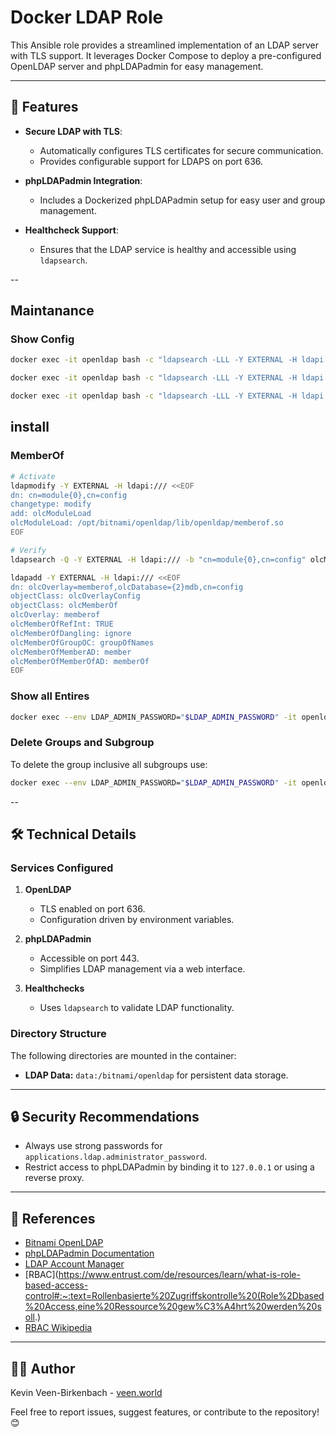 # Docker LDAP Role

This Ansible role provides a streamlined implementation of an LDAP server with TLS support. It leverages Docker Compose to deploy a pre-configured OpenLDAP server and phpLDAPadmin for easy management.

---

## 🚀 **Features**

- **Secure LDAP with TLS**:
  - Automatically configures TLS certificates for secure communication.
  - Provides configurable support for LDAPS on port 636.

- **phpLDAPadmin Integration**:
  - Includes a Dockerized phpLDAPadmin setup for easy user and group management.

- **Healthcheck Support**:
  - Ensures that the LDAP service is healthy and accessible using `ldapsearch`.

--
## Maintanance

### Show Config
```bash
docker exec -it openldap bash -c "ldapsearch -LLL -Y EXTERNAL -H ldapi:/// -b 'cn=config'"
```

```bash
docker exec -it openldap bash -c "ldapsearch -LLL -Y EXTERNAL -H ldapi:/// -b 'cn=config' -s base '(objectClass=*)'"
```

```bash
docker exec -it openldap bash -c "ldapsearch -LLL -Y EXTERNAL -H ldapi:/// -b 'cn=config' -s base '(objectClass=olcModuleList)'"
```

## install

### MemberOf
```bash
# Activate
ldapmodify -Y EXTERNAL -H ldapi:/// <<EOF
dn: cn=module{0},cn=config
changetype: modify
add: olcModuleLoad
olcModuleLoad: /opt/bitnami/openldap/lib/openldap/memberof.so
EOF

# Verify
ldapsearch -Q -Y EXTERNAL -H ldapi:/// -b "cn=module{0},cn=config" olcModuleLoad

ldapadd -Y EXTERNAL -H ldapi:/// <<EOF
dn: olcOverlay=memberof,olcDatabase={2}mdb,cn=config
objectClass: olcOverlayConfig
objectClass: olcMemberOf
olcOverlay: memberof
olcMemberOfRefInt: TRUE
olcMemberOfDangling: ignore
olcMemberOfGroupOC: groupOfNames
olcMemberOfMemberAD: member
olcMemberOfMemberOfAD: memberOf
EOF


```

### Show all Entires
```bash 
docker exec --env LDAP_ADMIN_PASSWORD="$LDAP_ADMIN_PASSWORD" -it openldap bash -c "ldapsearch -LLL -o ldif-wrap=no -x -D 'cn=administrator,dc=veen,dc=world' -w \"\$LDAP_ADMIN_PASSWORD\" -b 'dc=veen,dc=world'";
```

### Delete Groups and Subgroup
To delete the group inclusive all subgroups use:
```bash
docker exec --env LDAP_ADMIN_PASSWORD="$LDAP_ADMIN_PASSWORD" -it openldap bash -c "ldapsearch -LLL -o ldif-wrap=no -x -D 'cn=administrator,dc=veen,dc=world' -w \"\$LDAP_ADMIN_PASSWORD\" -b 'ou=applications,ou=groups,dc=veen,dc=world' dn | sed -n 's/^dn: //p' | tac | while read -r dn; do echo \"Deleting \$dn\"; ldapdelete -x -D 'cn=administrator,dc=veen,dc=world' -w \"\$LDAP_ADMIN_PASSWORD\" \"\$dn\"; done"

```

--

## 🛠️ **Technical Details**

### **Services Configured**

1. **OpenLDAP**
   - TLS enabled on port 636.
   - Configuration driven by environment variables.

2. **phpLDAPadmin**
   - Accessible on port 443.
   - Simplifies LDAP management via a web interface.

3. **Healthchecks**
   - Uses `ldapsearch` to validate LDAP functionality.

### **Directory Structure**

The following directories are mounted in the container:
- **LDAP Data:** `data:/bitnami/openldap` for persistent data storage.

---

## 🔒 **Security Recommendations**
- Always use strong passwords for `applications.ldap.administrator_password`.
- Restrict access to phpLDAPadmin by binding it to `127.0.0.1` or using a reverse proxy.

---

## 📜 **References**
- [Bitnami OpenLDAP](https://hub.docker.com/r/bitnami/openldap)
- [phpLDAPadmin Documentation](https://github.com/leenooks/phpLDAPadmin/wiki/Docker-Container)
- [LDAP Account Manager](https://github.com/LDAPAccountManager/docker)
- [RBAC](https://www.entrust.com/de/resources/learn/what-is-role-based-access-control#:~:text=Rollenbasierte%20Zugriffskontrolle%20(Role%2Dbased%20Access,eine%20Ressource%20gew%C3%A4hrt%20werden%20soll.)
- [RBAC Wikipedia](https://de.wikipedia.org/wiki/Role_Based_Access_Control)
---


## 👨‍💻 **Author**

Kevin Veen-Birkenbach - [veen.world](https://www.veen.world)

Feel free to report issues, suggest features, or contribute to the repository! 😊
